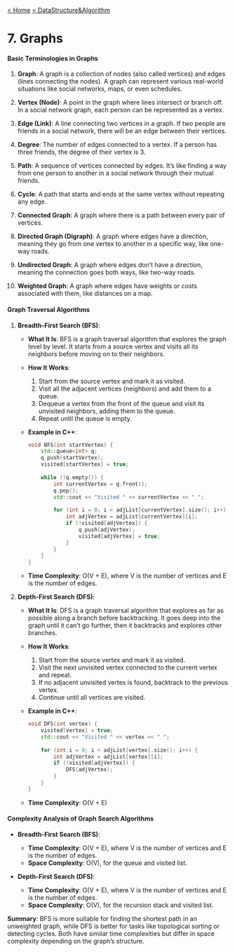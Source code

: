 [< Home](../README.md) [< DataStructure&Algorithm](../sem3/DataStructure&Algorithm.md)

# 7. Graphs

#### **Basic Terminologies in Graphs**

1. **Graph**: A graph is a collection of nodes (also called vertices) and edges (lines connecting the nodes). A graph can represent various real-world situations like social networks, maps, or even schedules.

2. **Vertex (Node)**: A point in the graph where lines intersect or branch off. In a social network graph, each person can be represented as a vertex.

3. **Edge (Link)**: A line connecting two vertices in a graph. If two people are friends in a social network, there will be an edge between their vertices.

4. **Degree**: The number of edges connected to a vertex. If a person has three friends, the degree of their vertex is 3.

5. **Path**: A sequence of vertices connected by edges. It’s like finding a way from one person to another in a social network through their mutual friends.

6. **Cycle**: A path that starts and ends at the same vertex without repeating any edge.

7. **Connected Graph**: A graph where there is a path between every pair of vertices.

8. **Directed Graph (Digraph)**: A graph where edges have a direction, meaning they go from one vertex to another in a specific way, like one-way roads.

9. **Undirected Graph**: A graph where edges don’t have a direction, meaning the connection goes both ways, like two-way roads.

10. **Weighted Graph**: A graph where edges have weights or costs associated with them, like distances on a map.

#### **Graph Traversal Algorithms**

1. **Breadth-First Search (BFS)**:
   - **What It Is**: BFS is a graph traversal algorithm that explores the graph level by level. It starts from a source vertex and visits all its neighbors before moving on to their neighbors.
   
   - **How It Works**:
     1. Start from the source vertex and mark it as visited.
     2. Visit all the adjacent vertices (neighbors) and add them to a queue.
     3. Dequeue a vertex from the front of the queue and visit its unvisited neighbors, adding them to the queue.
     4. Repeat until the queue is empty.
   
   - **Example in C++**:
     ```cpp
     void BFS(int startVertex) {
         std::queue<int> q;
         q.push(startVertex);
         visited[startVertex] = true;
         
         while (!q.empty()) {
             int currentVertex = q.front();
             q.pop();
             std::cout << "Visited " << currentVertex << " ";
             
             for (int i = 0; i < adjList[currentVertex].size(); i++) {
                 int adjVertex = adjList[currentVertex][i];
                 if (!visited[adjVertex]) {
                     q.push(adjVertex);
                     visited[adjVertex] = true;
                 }
             }
         }
     }
     ```
   - **Time Complexity**: O(V + E), where V is the number of vertices and E is the number of edges.

2. **Depth-First Search (DFS)**:
   - **What It Is**: DFS is a graph traversal algorithm that explores as far as possible along a branch before backtracking. It goes deep into the graph until it can’t go further, then it backtracks and explores other branches.
   
   - **How It Works**:
     1. Start from the source vertex and mark it as visited.
     2. Visit the next unvisited vertex connected to the current vertex and repeat.
     3. If no adjacent unvisited vertex is found, backtrack to the previous vertex.
     4. Continue until all vertices are visited.
   
   - **Example in C++**:
     ```cpp
     void DFS(int vertex) {
         visited[vertex] = true;
         std::cout << "Visited " << vertex << " ";
         
         for (int i = 0; i < adjList[vertex].size(); i++) {
             int adjVertex = adjList[vertex][i];
             if (!visited[adjVertex]) {
                 DFS(adjVertex);
             }
         }
     }
     ```
   - **Time Complexity**: O(V + E)

#### **Complexity Analysis of Graph Search Algorithms**

- **Breadth-First Search (BFS)**:
  - **Time Complexity**: O(V + E), where V is the number of vertices and E is the number of edges.
  - **Space Complexity**: O(V), for the queue and visited list.

- **Depth-First Search (DFS)**:
  - **Time Complexity**: O(V + E), where V is the number of vertices and E is the number of edges.
  - **Space Complexity**: O(V), for the recursion stack and visited list.

**Summary**: BFS is more suitable for finding the shortest path in an unweighted graph, while DFS is better for tasks like topological sorting or detecting cycles. Both have similar time complexities but differ in space complexity depending on the graph’s structure.